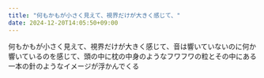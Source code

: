 ```yaml
---
title: "何もかもが小さく見えて、視界だけが大きく感じて、"
date: 2024-12-20T14:05:50+09:00
---
```

何もかもが小さく見えて、視界だけが大きく感じて、音は響いていないのに何か響いているのを感じて、頭の中に枕の中身のようなフワフワの粒とその中にある一本の針のようなイメージが浮かんでくる
